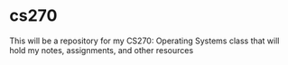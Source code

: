 # cs270
This will be a repository for my CS270: Operating Systems class that will hold my notes, assignments, and other resources
